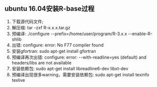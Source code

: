 ## ubuntu 16.04安装R-base过程

1. 下载源代码文件;
2. 解压缩: tar -zxf R-x.x.x.tar.gz
3. 预编译: ./configure --prefix=/home/user/program/R-3.x.x --enable-R-shlib
4. 出错: configure: error: No F77 compiler found
5. 安装gfortran: sudo apt-get install gfortran
6. 预编译再次出错: configure: error: --with-readline=yes (default) and headers/libs are not available
7. 安装依赖包: sudo apt-get install libreadline6-dev libxt-dev
8. 预编译出现很多warning，需要安装依赖包: sudo apt-get install texinfo texlive
